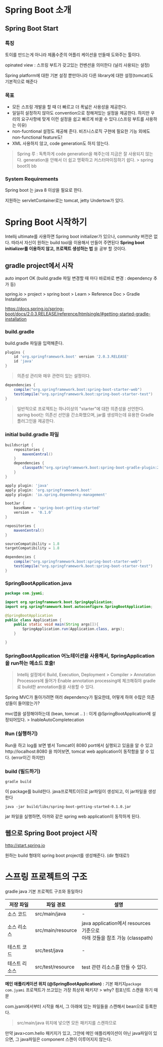 # Spring Boot 소개

## Spring Boot Start

### 특징

토이를 만드는게 아니라 제품수준의 어플리 케이션을 만들때 도와주는 툴이다.

opinated view : 스프링 부트가 갖고있는 컨벤션을 의미한다 (널리 사용되는 설정)

Spring platform에 대한 기본 설정 뿐만아니라 다른 library에 대한 설정(tomcat)도 기본적으로 해준다

### 목표

- 모든 스프링 개발을 할 때 더 빠르고 더 폭넓은 사용성을 제공한다.
- 일일히 설정하지 않아도 convention으로 정해져있는 설정을 제공한다. 하지만 우리의 요구사항에 맞게 이런 설정을 쉽고 빠르게 바꿀 수 있다.(스프링 부트를 사용하는 이유)
- non-fucntional 설정도 제공해 준다. 비즈니스로직 구현에 필요한 기능 외에도 non-functional feature도!
- XML 사용하지 않고, code generation도 하지 않는다.

> Spring 루 : 독특하게 code generation을 해주는데 지금은 잘 사용되지 않는다. generation을 안해서 더 쉽고 명확하고 커스터마이징하기 쉽다.  > spring boot의 bb

### System Requirements

Spring boot 는 java 8 이상을 필요로 한다.

지원하는 servletContainer로는 tomcat, jetty Undertow가 있다.



# Spring Boot 시작하기

Intellij ultimate를 사용하면 Spring boot initializer가 있으나, community 버전은 없다. 따라서 자신이 원하는 build tool을 이용해서 만들어 주면된다 **Spring boot initializer를 이용하지 않고, 프로젝트 생성하는 법** 을 공부 할 것이다.



## gradle project에서 시작

auto import OK (build.gradle 파일 변경할 때 마다 바로바로 변경 : dependency 추가 등)

spring.io > project > spring boot > Learn > Reference Doc > Gradle Installation

<https://docs.spring.io/spring-boot/docs/2.0.3.RELEASE/reference/htmlsingle/#getting-started-gradle-installation> 



### build.gradle

build.gradle 파일을 입력해준다.

```groovy
plugins {
	id 'org.springframework.boot' version '2.0.3.RELEASE'
	id 'java'
}
```

> 의존성 관리와 매우 관련이 있는 설정이다.

```groovy
dependencies {
	compile("org.springframework.boot:spring-boot-starter-web")
	testCompile("org.springframework.boot:spring-boot-starter-test")
}
```

> 일반적으로 프로젝트는 하나이상의 "starter"에 대한 의존성을 선언한다.
> spring boot는 의존선 선언을 간소화했으며, jar를 생성하는데 유용한 Gradle 플러그인을 제공한다.



### **initial build.gradle 파일**

```groovy
buildscript {
    repositories {
        mavenCentral()
    }
    dependencies {
        classpath("org.springframework.boot:spring-boot-gradle-plugin:2.1.4.RELEASE")
    }
}

apply plugin: 'java'
apply plugin: 'org.springframework.boot'
apply plugin: 'io.spring.dependency-management'

bootJar {
    baseName = 'spring-boot-getting-started'
    version =  '0.1.0'
}

repositories {
    mavenCentral()
}

sourceCompatibility = 1.8
targetCompatibility = 1.8

dependencies {
    compile("org.springframework.boot:spring-boot-starter-web")
    testCompile("org.springframework.boot:spring-boot-starter-test")
}
```



### SpringBootApplication.java

```java
package com.jyami;

import org.springframework.boot.SpringApplication;
import org.springframework.boot.autoconfigure.SpringBootApplication;

@SpringBootApplication
public class Application {
    public static void main(String args[]){
        SpringApplication.run(Application.class, args);
    }

}
```

### SpringBootApplication 어노테이션을 사용해서, SpringApplication을 run하는 메소드 호출!

> Intellij 설정에서 
> Build, Execution, Deployment > Compiler > Annotation Processors에 들어가 
> Enable annotation processing에 체크해줘야 gradle로 build한 annotation들을 사용할 수 있다.



Spring MVC가 돌아가려면 여러 dependency가 필요한데, 어떻게 하여 수많은 의존성들이 들어왔는가?

mvc앱을 설정해야하는데 (bean, tomcat .. ) : 이게 @SpringBootApplication에 설정되어있다. > InableAutoCompletecation



### Run (실행하기)

Run을 하고 log를 보면 벌서  Tomcat이 8080 port에서 실행되고 있음을 알 수 있고
http://localhost:8080 을 띄어보면, tomcat web application이 동작함을 알 수 있다. (error이긴 하지만)



### build (빌드하기)

```shell
gradle build
```

이 package를 build한다. java프로젝트이므로 jar파일이 생성되고, 이 jar파일을 생성한다

```
java -jar build/libs/spring-boot-getting-started-0.1.0.jar
```

jar 파일을 실행하면, 아까와 같은 spring web application이 동작하게 된다.





## 웹으로 Spring Boot project 시작

http://start.spring.io

원하는 build 형태의 spring boot project를 생성해준다. (dir 형태로!)



# 스프링 프로젝트의 구조

gradle java 기본 프로젝트 구조와 동일하다

| 저장 파일     | 파일 경로         | 설명                                                         |
| ------------- | ----------------- | ------------------------------------------------------------ |
| 소스 코드     | src/main/java     | -                                                            |
| 소스 리소스   | src/main/resource | java application에서 resources 기준으로<br />아래 것들을 참조 가능 (classpath) |
| 테스트 코드   | src/test/java     | -                                                            |
| 테스트 리소스 | src/test/resource | test 관련 리소스를 만들 수 있다.                             |

**메인 애플리케이션 위치 (@SpringBootApplication)**  : 기본 패키지```package com.jyami```
 프로젝트가 쓰고있는 가장 최상위 패키지! > why? 컴포넌트 스캔을 하기 때문

com.jyami에서부터 시작을 해서, 그 아래에 있는 파일들을 스캔해서 bean으로 등록한다.

> src/main/java 위치에 넣으면 모든 패키지를 스캔하므로

만약 java>com.hello 패키지가 있고, 그안에 메인 애플리케이션이 아닌 java파일이 있으면, 그 java파일은 component 스캔이 이루어지지 않는다.